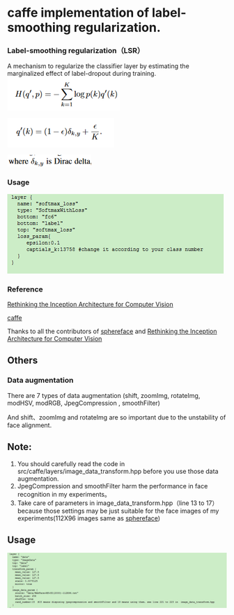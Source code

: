 # caffe implementation of label-smoothing regularization. 


### Label-smoothing regularization（LSR）
 A mechanism to regularize the classifier layer by estimating the marginalized effect of label-dropout during training.
 ![](./images/LSR.png)
 
 ![](./images/q_k.png)
 
 ![](./images/Dirac_delta.png)
### Usage
![](./images/loss_layer.png)

### Reference 
[Rethinking the Inception Architecture for Computer Vision](https://www.cv-foundation.org/openaccess/content_cvpr_2016/papers/Szegedy_Rethinking_the_Inception_CVPR_2016_paper.pdf)

[caffe](https://github.com/BVLC/caffe)

Thanks to all the contributors of [sphereface](https://github.com/wy1iu/sphereface) and [Rethinking the Inception Architecture for Computer Vision](https://www.cv-foundation.org/openaccess/content_cvpr_2016/papers/Szegedy_Rethinking_the_Inception_CVPR_2016_paper.pdf)
 
## Others 
### Data augmentation
There are 7 types of data augmentation (shift, zoomImg,  rotateImg, modHSV, modRGB,  JpegCompression , smoothFilter)

And shift、zoomImg and rotateImg are so important due to the unstability of face alignment.  

## Note: 
  1. You should carefully read the code in src/caffe/layers/image_data_transform.hpp  before you use those data augmentation.
  2. JpegCompression and smoothFilter harm the performance in face recognition in my experiments。
  3. Take care of parameters in image_data_transform.hpp（line 13 to 17） because those settings may be just suitable for the face images of my experiments(112X96 images same as [sphereface](https://github.com/wy1iu/sphereface))   
## Usage

![](./images/data_layer.png)
